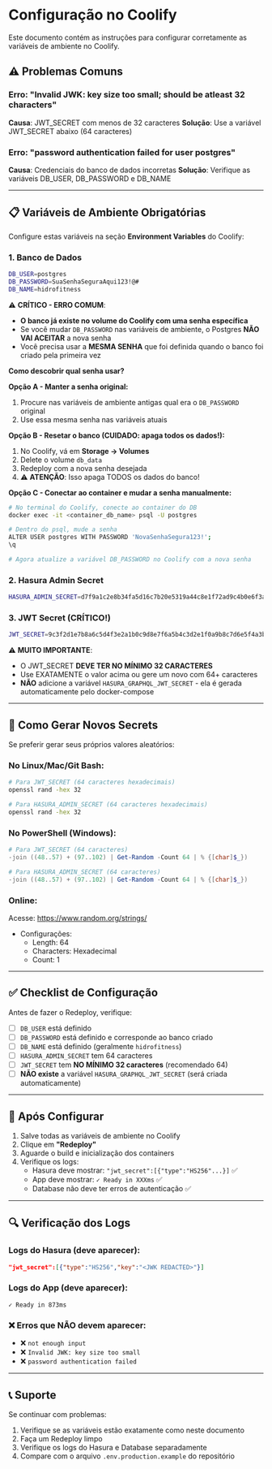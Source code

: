 # Configuração no Coolify

Este documento contém as instruções para configurar corretamente as variáveis de ambiente no Coolify.

## ⚠️ Problemas Comuns

### Erro: "Invalid JWK: key size too small; should be atleast 32 characters"
**Causa**: JWT_SECRET com menos de 32 caracteres
**Solução**: Use a variável JWT_SECRET abaixo (64 caracteres)

### Erro: "password authentication failed for user postgres"
**Causa**: Credenciais do banco de dados incorretas
**Solução**: Verifique as variáveis DB_USER, DB_PASSWORD e DB_NAME

---

## 📋 Variáveis de Ambiente Obrigatórias

Configure estas variáveis na seção **Environment Variables** do Coolify:

### 1. Banco de Dados

```bash
DB_USER=postgres
DB_PASSWORD=SuaSenhaSeguraAqui123!@#
DB_NAME=hidrofitness
```

⚠️ **CRÍTICO - ERRO COMUM**:
- **O banco já existe no volume do Coolify com uma senha específica**
- Se você mudar `DB_PASSWORD` nas variáveis de ambiente, o Postgres **NÃO VAI ACEITAR** a nova senha
- Você precisa usar a **MESMA SENHA** que foi definida quando o banco foi criado pela primeira vez

**Como descobrir qual senha usar?**

**Opção A - Manter a senha original:**
1. Procure nas variáveis de ambiente antigas qual era o `DB_PASSWORD` original
2. Use essa mesma senha nas variáveis atuais

**Opção B - Resetar o banco (CUIDADO: apaga todos os dados!):**
1. No Coolify, vá em **Storage → Volumes**
2. Delete o volume `db_data`
3. Redeploy com a nova senha desejada
4. ⚠️ **ATENÇÃO**: Isso apaga TODOS os dados do banco!

**Opção C - Conectar ao container e mudar a senha manualmente:**
```bash
# No terminal do Coolify, conecte ao container do DB
docker exec -it <container_db_name> psql -U postgres

# Dentro do psql, mude a senha
ALTER USER postgres WITH PASSWORD 'NovaSenhaSegura123!';
\q

# Agora atualize a variável DB_PASSWORD no Coolify com a nova senha
```

### 2. Hasura Admin Secret

```bash
HASURA_ADMIN_SECRET=d7f9a1c2e8b34fa5d16c7b20e5319a44c8e1f72ad9c4b0e6f3a2d1c5b7e9a0d4
```

### 3. JWT Secret (CRÍTICO!)

```bash
JWT_SECRET=9c3f2d1e7b8a6c5d4f3e2a1b0c9d8e7f6a5b4c3d2e1f0a9b8c7d6e5f4a3b2c1
```

⚠️ **MUITO IMPORTANTE**:
- O JWT_SECRET **DEVE TER NO MÍNIMO 32 CARACTERES**
- Use EXATAMENTE o valor acima ou gere um novo com 64+ caracteres
- **NÃO** adicione a variável `HASURA_GRAPHQL_JWT_SECRET` - ela é gerada automaticamente pelo docker-compose

---

## 🔐 Como Gerar Novos Secrets

Se preferir gerar seus próprios valores aleatórios:

### No Linux/Mac/Git Bash:
```bash
# Para JWT_SECRET (64 caracteres hexadecimais)
openssl rand -hex 32

# Para HASURA_ADMIN_SECRET (64 caracteres hexadecimais)
openssl rand -hex 32
```

### No PowerShell (Windows):
```powershell
# Para JWT_SECRET (64 caracteres)
-join ((48..57) + (97..102) | Get-Random -Count 64 | % {[char]$_})

# Para HASURA_ADMIN_SECRET (64 caracteres)
-join ((48..57) + (97..102) | Get-Random -Count 64 | % {[char]$_})
```

### Online:
Acesse: https://www.random.org/strings/
- Configurações:
  - Length: 64
  - Characters: Hexadecimal
  - Count: 1

---

## ✅ Checklist de Configuração

Antes de fazer o Redeploy, verifique:

- [ ] `DB_USER` está definido
- [ ] `DB_PASSWORD` está definido e corresponde ao banco criado
- [ ] `DB_NAME` está definido (geralmente `hidrofitness`)
- [ ] `HASURA_ADMIN_SECRET` tem 64 caracteres
- [ ] `JWT_SECRET` tem **NO MÍNIMO 32 caracteres** (recomendado 64)
- [ ] **NÃO existe** a variável `HASURA_GRAPHQL_JWT_SECRET` (será criada automaticamente)

---

## 🚀 Após Configurar

1. Salve todas as variáveis de ambiente no Coolify
2. Clique em **"Redeploy"**
3. Aguarde o build e inicialização dos containers
4. Verifique os logs:
   - Hasura deve mostrar: `"jwt_secret":[{"type":"HS256"...}]` ✅
   - App deve mostrar: `✓ Ready in XXXms` ✅
   - Database não deve ter erros de autenticação ✅

---

## 🔍 Verificação dos Logs

### Logs do Hasura (deve aparecer):
```json
"jwt_secret":[{"type":"HS256","key":"<JWK REDACTED>"}]
```

### Logs do App (deve aparecer):
```
✓ Ready in 873ms
```

### ❌ Erros que NÃO devem aparecer:
- ❌ `not enough input`
- ❌ `Invalid JWK: key size too small`
- ❌ `password authentication failed`

---

## 📞 Suporte

Se continuar com problemas:
1. Verifique se as variáveis estão exatamente como neste documento
2. Faça um Redeploy limpo
3. Verifique os logs do Hasura e Database separadamente
4. Compare com o arquivo `.env.production.example` do repositório
